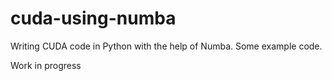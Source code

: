 # cuda-using-numba
Writing CUDA code in Python with the help of Numba. Some example code.

Work in progress
